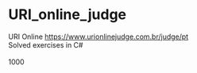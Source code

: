 # URI_online_judge
URI Online https://www.urionlinejudge.com.br/judge/pt
 <br>Solved exercises in C#<br>
<br>1000<br>
